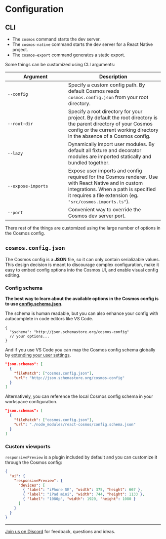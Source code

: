 # Configuration

## CLI

- The `cosmos` command starts the dev server.
- The `cosmos-native` command starts the dev server for a React Native project.
- The `cosmos-export` command generates a static export.

Some things can be customized using CLI arguments:

| <div style="width:180px">Argument</div> | Description                                                                                                                                                                                               |
| --------------------------------------- | --------------------------------------------------------------------------------------------------------------------------------------------------------------------------------------------------------- |
| `--config`                              | Specify a custom config path. By default Cosmos reads `cosmos.config.json` from your root directory.                                                                                                      |
| `--root-dir`                            | Specify a root directory for your project. By default the root directory is the parent directory of your Cosmos config or the current working directory in the absence of a Cosmos config.                |
| `--lazy`                                | Dynamically import user modules. By default all fixture and decorator modules are imported statically and bundled together.                                                                               |
| `--expose-imports`                      | Expose user imports and config required for the Cosmos renderer. Use with React Native and in custom integrations. When a path is specified it requires a file extension (eg. `"src/cosmos.imports.ts"`). |
| `--port`                                | Convenient way to override the Cosmos dev server port.                                                                                                                                                    |

There rest of the things are customized using the large number of options in the Cosmos config.

## `cosmos.config.json`

The Cosmos config is a **JSON** file, so it can only contain serializable values. This design decision is meant to discourage complex configuration, make it easy to embed config options into the Cosmos UI, and enable visual config editing.

### Config schema

**The best way to learn about the available options in the Cosmos config is to use [config.schema.json](../../packages/react-cosmos/config.schema.json).**

The schema is human readable, but you can also enhance your config with autocomplete in code editors like VS Code.

```jsonc
{
  "$schema": "http://json.schemastore.org/cosmos-config"
  // your options...
}
```

And if you use VS Code you can map the Cosmos config schema globally by [extending your user settings](https://code.visualstudio.com/docs/languages/json#_mapping-in-the-user-settings).

```json
"json.schemas": [
  {
    "fileMatch": ["cosmos.config.json"],
    "url": "http://json.schemastore.org/cosmos-config"
  }
]
```

Alternatively, you can reference the local Cosmos config schema in your workspace configuration.

```json
"json.schemas": [
  {
    "fileMatch": ["cosmos.config.json"],
    "url": "./node_modules/react-cosmos/config.schema.json"
  }
]
```

### Custom viewports

`responsivePreview` is a plugin included by default and you can customize it through the Cosmos config:

```json
{
  "ui": {
    "responsivePreview": {
      "devices": [
        { "label": "iPhone SE", "width": 375, "height": 667 },
        { "label": "iPad mini", "width": 744, "height": 1133 },
        { "label": "1080p", "width": 1920, "height": 1080 }
      ]
    }
  }
}
```

---

[Join us on Discord](https://discord.gg/3X95VgfnW5) for feedback, questions and ideas.

